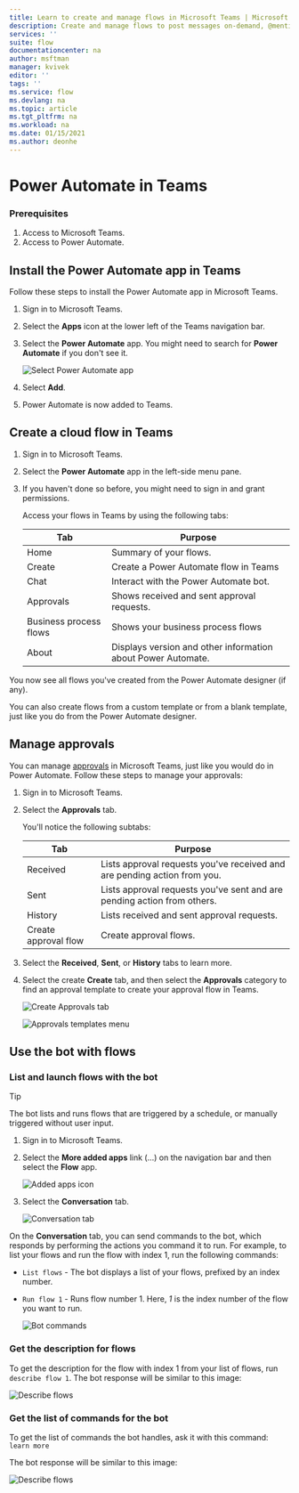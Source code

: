 ```yaml
---
title: Learn to create and manage flows in Microsoft Teams | Microsoft Docs
description: Create and manage flows to post messages on-demand, @mention users and channels, post cards with response options, and more.
services: ''
suite: flow
documentationcenter: na
author: msftman
manager: kvivek
editor: ''
tags: ''
ms.service: flow
ms.devlang: na
ms.topic: article
ms.tgt_pltfrm: na
ms.workload: na
ms.date: 01/15/2021
ms.author: deonhe
---
```


# Power Automate in Teams

### Prerequisites

1. Access to Microsoft Teams.
1. Access to Power Automate.

## Install the Power Automate app in Teams

Follow these steps to install the Power Automate app in Microsoft Teams.

1. Sign in to Microsoft Teams.

1. Select the **Apps** icon at the lower left of the Teams navigation bar.

1. Select the **Power Automate** app. You might need to search for **Power Automate** if you don't see it.

    ![Select Power Automate app](media/flows-teams/select-flow-app.png)

1. Select **Add**.

1. Power Automate is now added to Teams.

## Create a cloud flow in Teams

1. Sign in to Microsoft Teams.

1. Select the **Power Automate** app in the left-side menu pane.

1. If you haven't done so before, you might need to sign in and grant permissions.

    Access your flows in Teams by using the following tabs:

    Tab|Purpose
    ----|-----|
    Home| Summary of your flows.
    Create| Create a Power Automate flow in Teams
    Chat|Interact with the Power Automate bot.
    Approvals|Shows received and sent approval requests.
    Business process flows|Shows your business process flows
    About|Displays version and other information about Power Automate.

You now see all flows you've created from the Power Automate designer (if any).

You can also create flows from a custom template or from a blank template, just like you do from the Power Automate designer.

## Manage approvals

You can manage [approvals](modern-approvals.md) in Microsoft Teams, just like you would do in Power Automate. Follow these steps to manage your approvals:

1. Sign in to Microsoft Teams.
1. Select the **Approvals** tab.

    You'll notice the following subtabs:

    Tab|Purpose
    ----|-----|
    Received|Lists approval requests you've received and are pending action from you.
    Sent|Lists approval requests you've sent and are pending action from others.
    History|Lists received and sent approval requests.
    Create approval flow|Create approval flows.

1. Select the **Received**, **Sent**, or **History** tabs to learn more.

1. Select the create **Create** tab, and then select the **Approvals** category to find an approval template to create your approval flow in Teams. 

    ![Create Approvals tab](media/flows-teams/approvals-tab.png)

    ![Approvals templates menu](media/flows-teams/approvals-tab-2.png)

## Use the bot with flows

### List and launch flows with the bot

> [!TIP]
> The bot lists and runs flows that are triggered by a schedule, or manually triggered without user input.

1. Sign in to Microsoft Teams.
1. Select the **More added apps** link (...) on the navigation bar and then select the **Flow** app.

    ![Added apps icon](media/flows-teams/added-apps-icon.png)
    
1. Select the **Conversation** tab.

    ![Conversation tab](media/flows-teams/conversations-tab.png)

On the **Conversation** tab, you can send commands to the bot, which responds by performing the actions you command it to run. For example, to list your flows and run the flow with index 1, run the following commands:

- ```List flows``` - The bot displays a list of your flows, prefixed by an index number.
- ```Run flow 1``` - Runs flow number 1. Here, *1* is the index number of the flow you want to run.

   ![Bot commands](media/flows-teams/bot-commands.png)

### Get the description for flows

To get the description for the flow with index 1 from your list of flows, run ```describe flow 1```. The bot response will be similar to this image:

   ![Describe flows](media/flows-teams/bot-describe.png)

### Get the list of commands for the bot

To get the list of commands the bot handles, ask it with this command: ```learn more``` 

The bot response will be similar to this image:

![Describe flows](media/flows-teams/bot-learn-more.png) 
